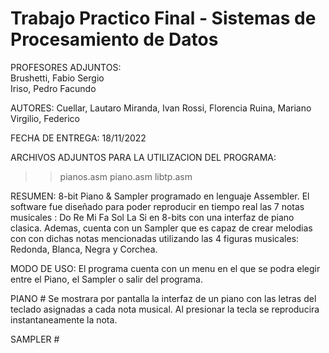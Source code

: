 # Trabajo Practico Final - Sistemas de Procesamiento de Datos

PROFESORES ADJUNTOS:  
Brushetti, Fabio Sergio  
Iriso, Pedro Facundo  

AUTORES:
Cuellar, Lautaro
Miranda, Ivan
Rossi, Florencia
Ruina, Mariano
Virgilio, Federico

FECHA DE ENTREGA: 18/11/2022

ARCHIVOS ADJUNTOS PARA LA UTILIZACION DEL PROGRAMA:
>> pianos.asm
>> piano.asm
>> libtp.asm

RESUMEN:
8-bit Piano & Sampler programado en lenguaje Assembler.
El software fue diseñado para poder reproducir en tiempo real las 7 notas musicales : Do Re Mi Fa Sol La Si
en 8-bits con una interfaz de piano clasica.
Ademas, cuenta con un Sampler que es capaz de crear melodias con con dichas notas mencionadas utilizando las 4 figuras musicales: 
Redonda, Blanca, Negra y Corchea.

MODO DE USO:
El programa cuenta con un menu en el que se podra elegir entre el Piano, el Sampler o salir del programa.

PIANO # 
Se mostrara por pantalla la interfaz de un piano con las letras del teclado asignadas a cada nota musical.
Al presionar la tecla se reproducira instantaneamente la nota.

SAMPLER #

